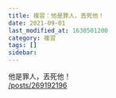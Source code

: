 ```yaml
---
title: 複習：他是罪人，丟死他！
date: 2021-09-01
last_modified_at: 1630501200
category: 複習
tags: []
sidebar: 
---
```


<p>他是罪人，丟死他！<br/>
<a href="/posts/269192196" target="_blank">/posts/269192196</a></p>
<p> </p>
